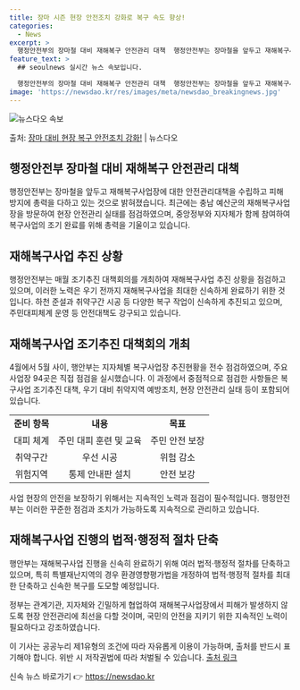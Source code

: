 ```yaml
---
title: 장마 시즌 현장 안전조치 강화로 복구 속도 향상!
categories:
  - News
excerpt: >
  행정안전부의 장마철 대비 재해복구 안전관리 대책  행정안전부는 장마철을 앞두고 재해복구사업장에 대한 안전관리…
feature_text: >
  ## seoulnews 실시간 뉴스 속보입니다.

  행정안전부의 장마철 대비 재해복구 안전관리 대책  행정안전부는 장마철을 앞두고 재해복구사업장에 대한 안전관리…
image: 'https://newsdao.kr/res/images/meta/newsdao_breakingnews.jpg'
---
```


![뉴스다오 속보](https://newsdao.kr/res/images/meta/newsdao_breakingnews.jpg)

<p>출처: <a href="https://newsdao.kr/4375" rel="dofollow">장마 대비 현장 복구 안전조치 강화!</a> | 뉴스다오</p>

<h2 data-ke-size="size26">행정안전부 장마철 대비 재해복구 안전관리 대책</h2>
<p data-ke-size="size16">행정안전부는 장마철을 앞두고 재해복구사업장에 대한 안전관리대책을 수립하고 피해 방지에 총력을 다하고 있는 것으로 밝혀졌습니다. 최근에는 충남 예산군의 재해복구사업장을 방문하여 현장 안전관리 실태를 점검하였으며, 중앙정부와 지자체가 함께 참여하여 복구사업의 조기 완료를 위해 총력을 기울이고 있습니다.</p>

<h2 data-ke-size="size26">재해복구사업 추진 상황</h2>
<p data-ke-size="size16">행정안전부는 매월 조기추진 대책회의를 개최하여 재해복구사업 추진 상황을 점검하고 있으며, 이러한 노력은 우기 전까지 재해복구사업을 최대한 신속하게 완료하기 위한 것입니다. 하천 준설과 취약구간 시공 등 다양한 복구 작업이 신속하게 추진되고 있으며, 주민대피체계 운영 등 안전대책도 강구되고 있습니다.</p>

<h2 data-ke-size="size26">재해복구사업 조기추진 대책회의 개최</h2>
<p data-ke-size="size16">4월에서 5월 사이, 행안부는 지자체별 복구사업장 추진현황을 전수 점검하였으며, 주요 사업장 94곳은 직접 점검을 실시했습니다. 이 과정에서 중점적으로 점검한 사항들은 복구사업 조기추진 대책, 우기 대비 취약지역 예방조치, 현장 안전관리 실태 등이 포함되어 있습니다.</p>

<table>
  <tr>
    <td style="text-align: center; height: 17px;"><b>준비 항목</b></td>
    <td style="text-align: center; height: 17px;"><b>내용</b></td>
    <td style="text-align: center; height: 17px;"><b>목표</b></td>
  </tr>
  <tr>
    <td style="text-align: center; height: 17px;">대피 체계</td>
    <td style="text-align: center; height: 17px;">주민 대피 훈련 및 교육</td>
    <td style="text-align: center; height: 17px;">주민 안전 보장</td>
  </tr>
  <tr>
    <td style="text-align: center; height: 17px;">취약구간</td>
    <td style="text-align: center; height: 17px;">우선 시공</td>
    <td style="text-align: center; height: 17px;">위험 감소</td>
  </tr>
  <tr>
    <td style="text-align: center; height: 17px;">위험지역</td>
    <td style="text-align: center; height: 17px;">통제 안내판 설치</td>
    <td style="text-align: center; height: 17px;">안전 보강</td>
  </tr>
</table>

<p data-ke-size="size16">사업 현장의 안전을 보장하기 위해서는 지속적인 노력과 점검이 필수적입니다. 행정안전부는 이러한 꾸준한 점검과 조치가 가능하도록 지속적으로 관리하고 있습니다.</p>

<h2 data-ke-size="size26">재해복구사업 진행의 법적·행정적 절차 단축</h2>
<p data-ke-size="size16">행안부는 재해복구사업 진행을 신속히 완료하기 위해 여러 법적·행정적 절차를 단축하고 있으며, 특히 특별재난지역의 경우 환경영향평가법을 개정하여 법적·행정적 절차를 최대한 단축하고 신속한 복구를 도모할 예정입니다.</p>

<p data-ke-size="size16">정부는 관계기관, 지자체와 긴밀하게 협업하여 재해복구사업장에서 피해가 발생하지 않도록 현장 안전관리에 최선을 다할 것이며, 국민의 안전을 지키기 위한 지속적인 노력이 필요하다고 강조하였습니다.</p>

<p data-ke-size="size16">이 기사는 공공누리 제1유형의 조건에 따라 자유롭게 이용이 가능하며, 출처를 반드시 표기해야 합니다. 위반 시 저작권법에 따라 처벌될 수 있습니다. <a href="https://newsdao.kr/4375">출처 링크</a></p> 

신속 뉴스 바로가기 👉 <a href="https://newsdao.kr" rel="dofollow">https://newsdao.kr</a>



